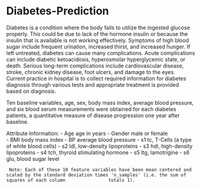 # Diabetes-Prediction

Diabetes is a condition where the body fails to utilize the ingested glucose properly. This could be due to lack of the hormone insulin or because the insulin that is available is not working effectively. 
Symptoms of high blood sugar include frequent urination, increased thirst, and increased hunger. If left untreated, diabetes can cause many complications. Acute complications can include diabetic ketoacidosis, hyperosmolar hyperglycemic state, or death. Serious long-term complications include cardiovascular disease, stroke, chronic kidney disease, foot ulcers, and damage to the eyes.
Current practice in hospital is to collect required information for diabetes diagnosis through various tests and appropriate treatment is provided based on diagnosis. 

Ten baseline variables, age, sex, body mass index, average blood pressure, and six blood serum measurements were obtained for each diabetes patients, a quantitative measure of disease progression one year after baseline.

Attribute Information:
      - Age     age in years
      - Gender  male or female     
      - BMI     body mass index
      - BP      average blood pressure
      - s1      tc, T-Cells (a type of white blood cells)
      - s2      ldl, low-density lipoproteins
      - s3      hdl, high-density lipoproteins
      - s4      tch, thyroid stimulating hormone
      - s5      ltg, lamotrigine
      - s6      glu, blood sugar level
     
     Note: Each of these 10 feature variables have been mean centered and scaled by the standard deviation times 'n_samples' (i.e. the sum of squares of each column                totals 1).
